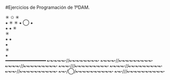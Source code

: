 #Ejercicios de Programación de 1ºDAM.

   ✳ ✩   ✳   
    ⁕     ✳  ✳ 
  ⁕    ◯   ⁕   
   ⁕    ⁕ ✳    
 ✳             
       ⁕    ⁕  
          ⁕    
✳              
    ⁕          
━━━━━━━━━━━━━━━
↜↜↜↜↜//↜↜↜↜↜↜↜↜
↜↜↜↜//↜↜↜↜↜↜↜↜↜
↜↜↜↜//↜↜↜↜↜↜↜↜↜
↜↜↜///↜↜↜↜↜↜↜↜↜
↜↜↜↜//↜↜↜↜↜↜↜↜↜
↜↜↜//↜↜↜↜↜↜↜↜↜↜
↜↜/◯/↜↜↜↜↜↜↜↜↜↜
↜↜///↜↜↜↜↜↜↜↜↜↜
